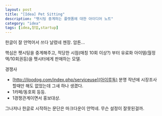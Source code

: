 ```yaml
---
layout: post
title: "[Idea] Pet Sitting"
description: "펫시팅 중계하는 플랫폼에 대한 아이디어 노트"
category: "idea"
tags: [idea,창업,startup]
---
```


한글이 잘 안먹어서 쓰다 날렸네 젠장. 
암튼... 

핵심은 펫시팅을 중계해주고, 적당한 시점(매칭 10회 이상?) 부터 유료화 아이템(월정액/10회권등)을 펫시터에게 판매하는 모델.

경쟁사 

-  [http://iloodog.com/index.php/serviceuse](아이루독)
  분명 작년에 시장조사할때만 해도 없었는데 그새 하나 생겼다.
-  1카페/동호회 등등.
-  1경쟁관계이면서 홍보대상.

그나저나 한글로 시작하는 문단은 마크다운이 안먹네. 무슨 설정이 잘못된걸까.
